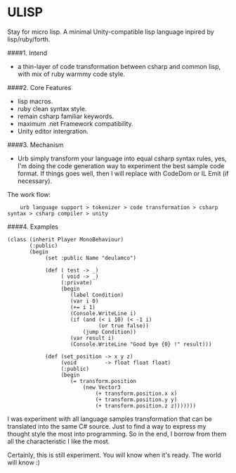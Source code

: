 # ULISP
Stay for micro lisp. 
A minimal Unity-compatible lisp language inpired by lisp/ruby/forth.

####1. Intend
 - a thin-layer of code transformation between csharp and common lisp, with mix of ruby warmmy code style. 
 
####2. Core Features
 - lisp macros.
 - ruby clean syntax style.
 - remain csharp familiar keywords.
 - maximum .net Framework compatibility.
 - Unity editor intergration.

####3. Mechanism
   
   - Urb simply transform your language into equal csharp syntax rules, yes, I'm doing the code generation way to experiment the best sample code format. If things goes well, then I will replace with CodeDom or IL Emit (if necessary).

The work flow:

        urb language support > tokenizer > code transformation > csharp syntax > csharp compiler > unity

####4. Examples

	(class (inherit Player MonoBehaviour)
           (:public)
           (begin
                (set :public Name "deulamco")
                
                (def ( test -> _)
                     ( void -> _)
                     (:private)
                     (begin 
                        (label Condition)
                        (var i 0)
                        (+= i 1)
                        (Console.WriteLine i)
                        (if (and (< i 10) (< -1 i) 
                                 (or true false))
                            (jump Condition))
                        (var result i)
                        (Console.WriteLine "Good bye {0} !" result)))
                        
                (def (set_position -> x y z)
                     (void 	       -> float float float) 
                     (:public)
                     (begin 
                        (= transform.position 
                            (new Vector3 
                                (+ transform.position.x x)
                                (+ transform.position.y y)
                                (+ transform.position.z z)))))))

I was experiment with all language samples transformation that can be translated into the same C# source. Just to find a way to express my thought style the most into programming. So in the end, I borrow from them all the characteristic I like the most.

Certainly, this is still experiment.
 You will know when it's ready. 
 The world will know :)
